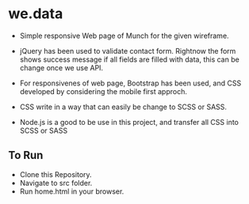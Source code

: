 # we.data #

* Simple responsive Web page of Munch for the given wireframe.

* jQuery has been used to validate contact form. Rightnow the form shows success message if all fields are filled with data, this can be change once we use API.

* For responsivenes of web page, Bootstrap has been used, and CSS developed by considering the mobile first approch. 

* CSS write in a way that can easily be change to SCSS or SASS. 

* Node.js is a good to be use in this project, and transfer all CSS into  SCSS or SASS


## To Run ## 

* Clone this Repository.
* Navigate to src folder.
* Run home.html in your browser.
